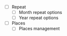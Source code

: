 - [ ] Repeat
  - [ ] Month repeat options
  - [ ] Year repeat options
- [ ] Places
  - [ ] Places management
